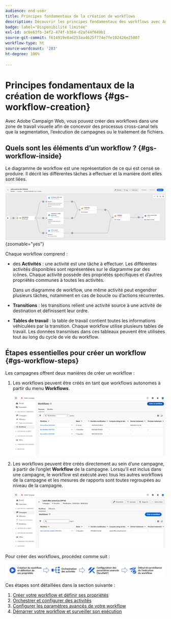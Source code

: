 ```yaml
---
audience: end-user
title: Principes fondamentaux de la création de workflows
description: Découvrir les principes fondamentaux des workflows avec Adobe Campaign Web
badge: label="Disponibilité limitée"
exl-id: ac6e63fb-34f2-474f-b364-d2af44f649b1
source-git-commit: f614919e0ad253aa4625f774e7fe102426e25807
workflow-type: ht
source-wordcount: '283'
ht-degree: 100%

---
```



# Principes fondamentaux de la création de workflows {#gs-workflow-creation}

Avec Adobe Campaign Web, vous pouvez créer des workflows dans une zone de travail visuelle afin de concevoir des processus cross-canal tels que la segmentation, l’exécution de campagnes ou le traitement de fichiers.


## Quels sont les éléments d’un workflow ? {#gs-workflow-inside}

Le diagramme de workflow est une représentation de ce qui est censé se produire. Il décrit les différentes tâches à effectuer et la manière dont elles sont liées.

![](assets/workflow-example.png) {zoomable=&quot;yes&quot;}

Chaque workflow comprend :

* des **Activités** : une activité est une tâche à effectuer. Les différentes activités disponibles sont représentées sur le diagramme par des icônes. Chaque activité possède des propriétés spécifiques et d’autres propriétés communes à toutes les activités.

  Dans un diagramme de workflow, une même activité peut engendrer plusieurs tâches, notamment en cas de boucle ou d’actions récurrentes.

* **Transitions** : les transitions relient une activité source à une activité de destination et définissent leur ordre.

* **Tables de travail** : la table de travail contient toutes les informations véhiculées par la transition. Chaque workflow utilise plusieurs tables de travail. Les données transmises dans ces tableaux peuvent être utilisées tout au long du cycle de vie du workflow.

## Étapes essentielles pour créer un workflow {#gs-workflow-steps}


Les campagnes offrent deux manières de créer un workflow :

1. Les workflows peuvent être créés en tant que workflows autonomes à partir du menu **Workflows**.

   ![](assets/create-a-standalone-wf.png)

1. Les workflows peuvent être créés directement au sein d’une campagne, à partir de l’onglet **Workflow** de la campagne. Lorsqu’il est inclus dans une campagne, le workflow est exécuté avec tous les autres workflows de la campagne et les mesures de rapports sont toutes regroupées au niveau de la campagne.

   ![](assets/create-a-wf-from-a-campaign.png)


Pour créer des workflows, procédez comme suit :

![](assets/workflow-creation-process.png)

Ces étapes sont détaillées dans la section suivante :

1. [Créer votre workflow et définir ses propriétés](create-workflow.md)
1. [Orchestrer et configurer des activités](orchestrate-activities.md)
1. [Configurer les paramètres avancés de votre workflow](workflow-settings.md)
1. [Démarrer votre workflow et surveiller son exécution](start-monitor-workflows.md)
